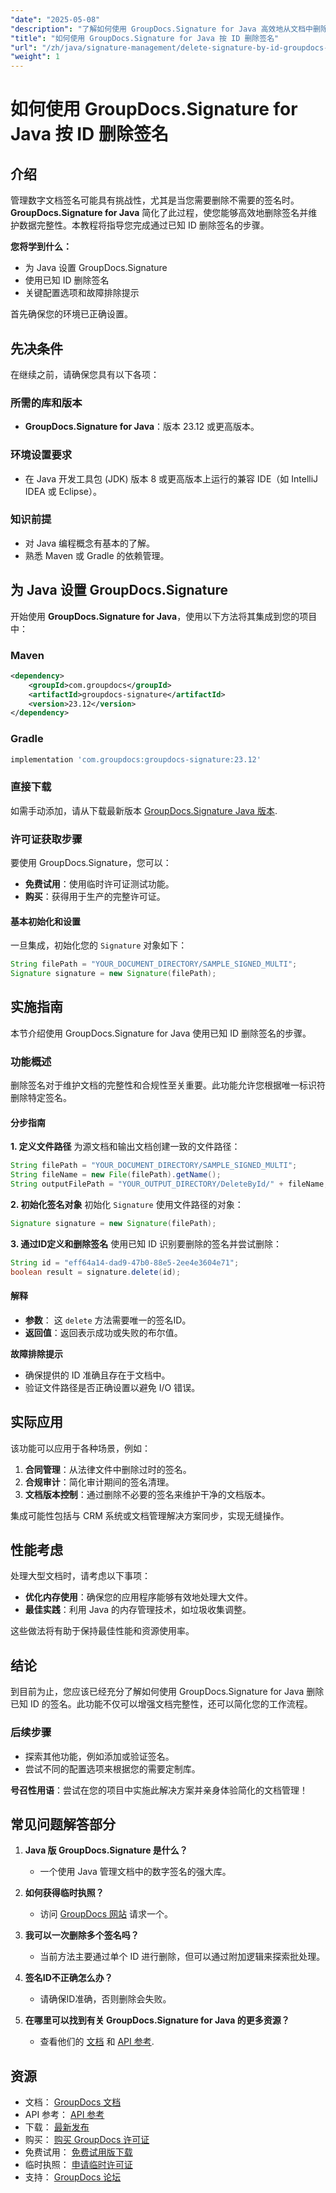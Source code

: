 ```yaml
---
"date": "2025-05-08"
"description": "了解如何使用 GroupDocs.Signature for Java 高效地从文档中删除签名。本指南涵盖设置、删除步骤和故障排除技巧。"
"title": "如何使用 GroupDocs.Signature for Java 按 ID 删除签名"
"url": "/zh/java/signature-management/delete-signature-by-id-groupdocs-signature-java/"
"weight": 1
---
```


# 如何使用 GroupDocs.Signature for Java 按 ID 删除签名

## 介绍

管理数字文档签名可能具有挑战性，尤其是当您需要删除不需要的签名时。 **GroupDocs.Signature for Java** 简化了此过程，使您能够高效地删除签名并维护数据完整性。本教程将指导您完成通过已知 ID 删除签名的步骤。

**您将学到什么：**
- 为 Java 设置 GroupDocs.Signature
- 使用已知 ID 删除签名
- 关键配置选项和故障排除提示

首先确保您的环境已正确设置。

## 先决条件

在继续之前，请确保您具有以下各项：

### 所需的库和版本
- **GroupDocs.Signature for Java**：版本 23.12 或更高版本。

### 环境设置要求
- 在 Java 开发工具包 (JDK) 版本 8 或更高版本上运行的兼容 IDE（如 IntelliJ IDEA 或 Eclipse）。

### 知识前提
- 对 Java 编程概念有基本的了解。
- 熟悉 Maven 或 Gradle 的依赖管理。

## 为 Java 设置 GroupDocs.Signature

开始使用 **GroupDocs.Signature for Java**，使用以下方法将其集成到您的项目中：

### Maven
```xml
<dependency>
    <groupId>com.groupdocs</groupId>
    <artifactId>groupdocs-signature</artifactId>
    <version>23.12</version>
</dependency>
```

### Gradle
```gradle
implementation 'com.groupdocs:groupdocs-signature:23.12'
```

### 直接下载
如需手动添加，请从下载最新版本 [GroupDocs.Signature Java 版本](https://releases。groupdocs.com/signature/java/).

### 许可证获取步骤
要使用 GroupDocs.Signature，您可以：
- **免费试用**：使用临时许可证测试功能。
- **购买**：获得用于生产的完整许可证。

#### 基本初始化和设置
一旦集成，初始化您的 `Signature` 对象如下：

```java
String filePath = "YOUR_DOCUMENT_DIRECTORY/SAMPLE_SIGNED_MULTI";
Signature signature = new Signature(filePath);
```

## 实施指南

本节介绍使用 GroupDocs.Signature for Java 使用已知 ID 删除签名的步骤。

### 功能概述

删除签名对于维护文档的完整性和合规性至关重要。此功能允许您根据唯一标识符删除特定签名。

#### 分步指南

**1. 定义文件路径**
为源文档和输出文档创建一致的文件路径：

```java
String filePath = "YOUR_DOCUMENT_DIRECTORY/SAMPLE_SIGNED_MULTI";
String fileName = new File(filePath).getName();
String outputFilePath = "YOUR_OUTPUT_DIRECTORY/DeleteById/" + fileName;
```

**2. 初始化签名对象**
初始化 `Signature` 使用文件路径的对象：

```java
Signature signature = new Signature(filePath);
```

**3. 通过ID定义和删除签名**
使用已知 ID 识别要删除的签名并尝试删除：

```java
String id = "eff64a14-dad9-47b0-88e5-2ee4e3604e71";
boolean result = signature.delete(id);
```

#### 解释
- **参数**： 这 `delete` 方法需要唯一的签名ID。
- **返回值**：返回表示成功或失败的布尔值。

**故障排除提示**
- 确保提供的 ID 准确且存在于文档中。
- 验证文件路径是否正确设置以避免 I/O 错误。

## 实际应用

该功能可以应用于各种场景，例如：

1. **合同管理**：从法律文件中删除过时的签名。
2. **合规审计**：简化审计期间的签名清理。
3. **文档版本控制**：通过删除不必要的签名来维护干净的文档版本。

集成可能性包括与 CRM 系统或文档管理解决方案同步，实现无缝操作。

## 性能考虑

处理大型文档时，请考虑以下事项：
- **优化内存使用**：确保您的应用程序能够有效地处理大文件。
- **最佳实践**：利用 Java 的内存管理技术，如垃圾收集调整。

这些做法将有助于保持最佳性能和资源使用率。

## 结论

到目前为止，您应该已经充分了解如何使用 GroupDocs.Signature for Java 删除已知 ID 的签名。此功能不仅可以增强文档完整性，还可以简化您的工作流程。

### 后续步骤
- 探索其他功能，例如添加或验证签名。
- 尝试不同的配置选项来根据您的需要定制库。

**号召性用语**：尝试在您的项目中实施此解决方案并亲身体验简化的文档管理！

## 常见问题解答部分

1. **Java 版 GroupDocs.Signature 是什么？**
   - 一个使用 Java 管理文档中的数字签名的强大库。

2. **如何获得临时执照？**
   - 访问 [GroupDocs 网站](https://purchase.groupdocs.com/temporary-license/) 请求一个。

3. **我可以一次删除多个签名吗？**
   - 当前方法主要通过单个 ID 进行删除，但可以通过附加逻辑来探索批处理。

4. **签名ID不正确怎么办？**
   - 请确保ID准确，否则删除会失败。

5. **在哪里可以找到有关 GroupDocs.Signature for Java 的更多资源？**
   - 查看他们的 [文档](https://docs.groupdocs.com/signature/java/) 和 [API 参考](https://reference。groupdocs.com/signature/java/).

## 资源
- 文档： [GroupDocs 文档](https://docs.groupdocs.com/signature/java/)
- API 参考： [API 参考](https://reference.groupdocs.com/signature/java/)
- 下载： [最新发布](https://releases.groupdocs.com/signature/java/)
- 购买： [购买 GroupDocs 许可证](https://purchase.groupdocs.com/buy)
- 免费试用： [免费试用版下载](https://releases.groupdocs.com/signature/java/)
- 临时执照： [申请临时许可证](https://purchase.groupdocs.com/temporary-license/)
- 支持： [GroupDocs 论坛](https://forum.groupdocs.com/c/signature/)